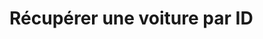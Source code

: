 #  Récupérer une voiture par ID

<api-endpoint openapi-path="../../../Projet_Grp_Java-openapi.yaml" method="GET" endpoint="/api/car/{id}"/>